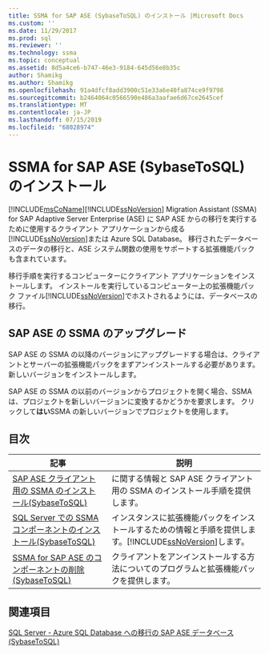 ```yaml
---
title: SSMA for SAP ASE (SybaseToSQL) のインストール |Microsoft Docs
ms.custom: ''
ms.date: 11/29/2017
ms.prod: sql
ms.reviewer: ''
ms.technology: ssma
ms.topic: conceptual
ms.assetid: 8d5a4ce6-b747-46e3-9184-645d56e8b35c
author: Shamikg
ms.author: Shamikg
ms.openlocfilehash: 91a4dfcf8add3900c51e33a6e40fa874ce9f9798
ms.sourcegitcommit: b2464064c0566590e486a3aafae6d67ce2645cef
ms.translationtype: MT
ms.contentlocale: ja-JP
ms.lasthandoff: 07/15/2019
ms.locfileid: "68028974"
---
```

# <a name="installing-ssma-for-sap-ase-sybasetosql"></a>SSMA for SAP ASE (SybaseToSQL) のインストール
[!INCLUDE[msCoName](../../includes/msconame_md.md)][!INCLUDE[ssNoVersion](../../includes/ssnoversion-md.md)] Migration Assistant (SSMA) for SAP Adaptive Server Enterprise (ASE) に SAP ASE からの移行を実行するために使用するクライアント アプリケーションから成る[!INCLUDE[ssNoVersion](../../includes/ssnoversion-md.md)]または Azure SQL Database。 移行されたデータベースのデータの移行と、ASE システム関数の使用をサポートする拡張機能パックも含まれています。  
  
移行手順を実行するコンピューターにクライアント アプリケーションをインストールします。 インストールを実行しているコンピューター上の拡張機能パック ファイル[!INCLUDE[ssNoVersion](../../includes/ssnoversion-md.md)]でホストされるようには、データベースの移行。  
  
## <a name="upgrading-ssma-for-sap-ase"></a>SAP ASE の SSMA のアップグレード  
SAP ASE の SSMA の以降のバージョンにアップグレードする場合は、クライアントとサーバーの拡張機能パックをまずアンインストールする必要があります。 新しいバージョンをインストールします。  
  
SAP ASE の SSMA の以前のバージョンからプロジェクトを開く場合、SSMA は、プロジェクトを新しいバージョンに変換するかどうかを要求します。 クリックして**はい**SSMA の新しいバージョンでプロジェクトを使用します。  
  
## <a name="contents"></a>目次  
  
|記事|説明|  
|---------|---------------|  
|[SAP ASE クライアント用の SSMA のインストール&#40;SybaseToSQL&#41;](../../ssma/sybase/installing-ssma-for-sybase-client-sybasetosql.md)|に関する情報と SAP ASE クライアント用の SSMA のインストール手順を提供します。|  
|[SQL Server での SSMA コンポーネントのインストール&#40;SybaseToSQL&#41;](../../ssma/sybase/installing-ssma-components-on-sql-server-sybasetosql.md)|インスタンスに拡張機能パックをインストールするための情報と手順を提供します。[!INCLUDE[ssNoVersion](../../includes/ssnoversion-md.md)]します。|  
|[SSMA for SAP ASE のコンポーネントの削除&#40;SybaseToSQL&#41;](../../ssma/sybase/removing-ssma-for-sybase-components-sybasetosql.md)|クライアントをアンインストールする方法についてのプログラムと拡張機能パックを提供します。|  
  
## <a name="see-also"></a>関連項目  
[SQL Server - Azure SQL Database への移行の SAP ASE データベース&#40;SybaseToSQL&#41;](../../ssma/sybase/migrating-sybase-ase-databases-to-sql-server-azure-sql-db-sybasetosql.md)  
